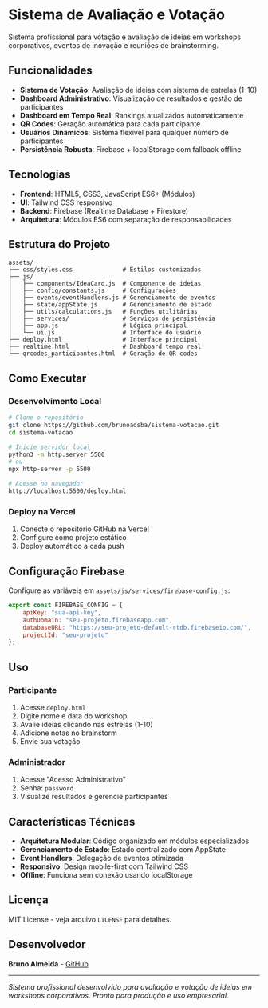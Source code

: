 # Sistema de Avaliação e Votação

Sistema profissional para votação e avaliação de ideias em workshops corporativos, eventos de inovação e reuniões de brainstorming.

## Funcionalidades

- **Sistema de Votação**: Avaliação de ideias com sistema de estrelas (1-10)
- **Dashboard Administrativo**: Visualização de resultados e gestão de participantes
- **Dashboard em Tempo Real**: Rankings atualizados automaticamente
- **QR Codes**: Geração automática para cada participante
- **Usuários Dinâmicos**: Sistema flexível para qualquer número de participantes
- **Persistência Robusta**: Firebase + localStorage com fallback offline

## Tecnologias

- **Frontend**: HTML5, CSS3, JavaScript ES6+ (Módulos)
- **UI**: Tailwind CSS responsivo
- **Backend**: Firebase (Realtime Database + Firestore)
- **Arquitetura**: Módulos ES6 com separação de responsabilidades

## Estrutura do Projeto

```
assets/
├── css/styles.css              # Estilos customizados
├── js/
│   ├── components/IdeaCard.js  # Componente de ideias
│   ├── config/constants.js     # Configurações
│   ├── events/eventHandlers.js # Gerenciamento de eventos
│   ├── state/appState.js       # Gerenciamento de estado
│   ├── utils/calculations.js   # Funções utilitárias
│   ├── services/               # Serviços de persistência
│   ├── app.js                  # Lógica principal
│   └── ui.js                   # Interface do usuário
├── deploy.html                 # Interface principal
├── realtime.html               # Dashboard tempo real
└── qrcodes_participantes.html  # Geração de QR codes
```

## Como Executar

### Desenvolvimento Local
```bash
# Clone o repositório
git clone https://github.com/brunoadsba/sistema-votacao.git
cd sistema-votacao

# Inicie servidor local
python3 -m http.server 5500
# ou
npx http-server -p 5500

# Acesse no navegador
http://localhost:5500/deploy.html
```

### Deploy na Vercel
1. Conecte o repositório GitHub na Vercel
2. Configure como projeto estático
3. Deploy automático a cada push

## Configuração Firebase

Configure as variáveis em `assets/js/services/firebase-config.js`:

```javascript
export const FIREBASE_CONFIG = {
    apiKey: "sua-api-key",
    authDomain: "seu-projeto.firebaseapp.com",
    databaseURL: "https://seu-projeto-default-rtdb.firebaseio.com/",
    projectId: "seu-projeto"
};
```

## Uso

### Participante
1. Acesse `deploy.html`
2. Digite nome e data do workshop
3. Avalie ideias clicando nas estrelas (1-10)
4. Adicione notas no brainstorm
5. Envie sua votação

### Administrador
1. Acesse "Acesso Administrativo"
2. Senha: `password`
3. Visualize resultados e gerencie participantes

## Características Técnicas

- **Arquitetura Modular**: Código organizado em módulos especializados
- **Gerenciamento de Estado**: Estado centralizado com AppState
- **Event Handlers**: Delegação de eventos otimizada
- **Responsivo**: Design mobile-first com Tailwind CSS
- **Offline**: Funciona sem conexão usando localStorage

## Licença

MIT License - veja arquivo `LICENSE` para detalhes.

## Desenvolvedor

**Bruno Almeida** - [GitHub](https://github.com/brunoadsba)

---

*Sistema profissional desenvolvido para avaliação e votação de ideias em workshops corporativos. Pronto para produção e uso empresarial.*
